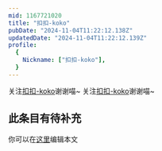 ```yaml
---
mid: 1167721020
title: "扣扣-koko"
pubDate: "2024-11-04T11:22:12.138Z"
updatedDate: "2024-11-04T11:22:12.139Z"
profile:
  {
    Nickname: ["扣扣-koko"],
  }
---
```


关注[扣扣-koko](https://space.bilibili.com/1167721020)谢谢喵~ 关注[扣扣-koko](https://space.bilibili.com/1167721020)谢谢喵~

## 此条目有待补充
你可以在[这里](https://github.com/Yuhanawa/VTuber.ICU/edit/master/src/content/v/扣扣-koko/index.md)编辑本文
